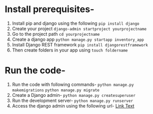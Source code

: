 # Install prerequisites-
1. Install pip and django using the following
   `pip install django`
2. Create your project
   `django-admin startproject yourprojectname`
3. Go to the project path
    `cd yourprojectname `
4. Create a django app
   `python manage.py startapp inventory_app`
5. Install Django REST framework
   `pip install djangorestframework`
6. Then create folders in your app using
   `touch foldername`

# Run the code-
1. Run the code with following commands-
   `python manage.py makemigrations`
   `python manage.py migrate`
2. Create a Django admin-
   `python manage.py createsuperuser`
3. Run the development server-
   `python manage.py runserver`
4. Access the django admin using the following url-
   [Link Text](http://127.0.0.1:8000/admin/)





 

